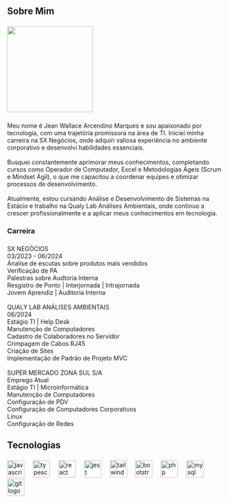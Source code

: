 <h2 align="left">Sobre Mim</h2>

###

<div align="left">
  <img height="200" src=""C:\Users\digid\Downloads\Banner Jean.jpg""  />
</div>

###

<p align="left">Meu nome é Jean Wallace Arcendino Marques e sou apaixonado por tecnologia, com uma trajetória promissora na área de TI. Iniciei minha carreira na SX Negócios, onde adquiri valiosa experiência no ambiente corporativo e desenvolvi habilidades essenciais.<br><br>Busquei constantemente aprimorar meus conhecimentos, completando cursos como Operador de Computador, Excel e Metodologias Ágeis (Scrum e Mindset Ágil), o que me capacitou a coordenar equipes e otimizar processos de desenvolvimento.<br><br>Atualmente, estou cursando Análise e Desenvolvimento de Sistemas na Estácio e trabalho na Qualy Lab Análises Ambientais, onde continuo a crescer profissionalmente e a aplicar meus conhecimentos em tecnologia.</p>

###

<h3 align="left">Carreira</h3>

###

<p align="left">SX NEGÓCIOS<br>03/2023 - 06/2024<br>Ánalise de escutas sobre produtos mais vendidos<br>Verificação de PA<br>Palestras sobre Audtoria Interna<br>Resgistro de Ponto | Interjornada | Intrajornada<br>Jovem Aprendiz | Auditoria Interna<br><br>QUALY LAB ANÁLISES AMBIENTAIS<br>06/2024<br>Estágio TI | Help Desk<br>Manutenção de Computadores<br>Cadastro de Colaboradores no Servidor<br>Crimpagem de Cabos RJ45<br>Criação de Sites<br>Implementação de Padrão de Projeto MVC<br><br>SUPER MERCADO ZONA SUL S/A<br>Emprego Atual<br>Estágio TI | Microinformática<br>Manutenção de Computadores<br>Configuração de PDV<br>Configuração de Computadores Corporativos<br>Linux<br>Configuração de Redes</p>

###

<h2 align="left">Tecnologias</h2>

###

<div align="left">
  <img src="https://cdn.jsdelivr.net/gh/devicons/devicon/icons/javascript/javascript-original.svg" height="40" alt="javascript logo"  />
  <img width="12" />
  <img src="https://cdn.jsdelivr.net/gh/devicons/devicon/icons/typescript/typescript-original.svg" height="40" alt="typescript logo"  />
  <img width="12" />
  <img src="https://cdn.jsdelivr.net/gh/devicons/devicon/icons/react/react-original.svg" height="40" alt="react logo"  />
  <img width="12" />
  <img src="https://cdn.jsdelivr.net/gh/devicons/devicon/icons/jest/jest-plain.svg" height="40" alt="jest logo"  />
  <img width="12" />
  <img src="https://cdn.jsdelivr.net/gh/devicons/devicon/icons/tailwindcss/tailwindcss-original-wordmark.svg" height="40" alt="tailwindcss logo"  />
  <img width="12" />
  <img src="https://cdn.jsdelivr.net/gh/devicons/devicon/icons/bootstrap/bootstrap-original.svg" height="40" alt="bootstrap logo"  />
  <img width="12" />
  <img src="https://cdn.jsdelivr.net/gh/devicons/devicon/icons/php/php-original.svg" height="40" alt="php logo"  />
  <img width="12" />
  <img src="https://cdn.jsdelivr.net/gh/devicons/devicon/icons/mysql/mysql-original.svg" height="40" alt="mysql logo"  />
  <img width="12" />
  <img src="https://cdn.jsdelivr.net/gh/devicons/devicon/icons/git/git-original.svg" height="40" alt="git logo"  />
</div>

###
